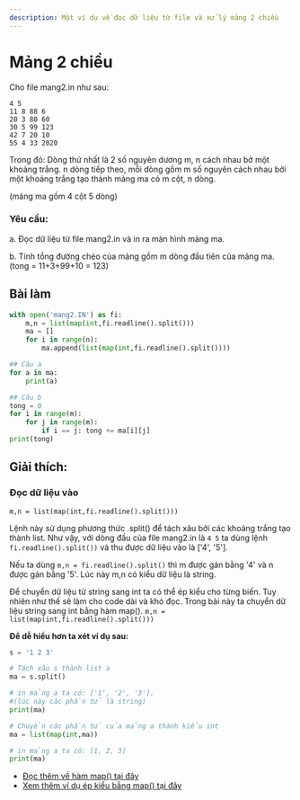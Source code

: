 ```yaml
---
description: Một ví dụ về đọc dữ liệu từ file và xử lý mảng 2 chiều
---
```


# Mảng 2 chiều

Cho file mang2.in như sau:

```text
4 5
11 8 88 6
20 3 80 60
30 5 99 123
42 7 20 10
55 4 33 2020
```

Trong đó: Dòng thứ nhất là 2 số nguyên dương m, n cách nhau bở một khoảng trắng. n dòng tiếp theo, mỗi dòng gồm m số nguyên cách nhau bởi một khoảng trắng tạo thành mảng ma có m cột, n dòng.

\(mảng ma gồm 4 cột 5 dòng\)

### Yêu cầu:

a. Đọc dữ liệu từ file mang2.in và in ra màn hình mảng ma.

b. Tính tổng đường chéo của mảng gồm m dòng đầu tiên của mảng ma. \(tong = 11+3+99+10 = 123\)

## Bài làm

```python
with open('mang2.IN') as fi:
    m,n = list(map(int,fi.readline().split()))
    ma = []
    for i in range(n):
        ma.append(list(map(int,fi.readline().split())))

## Câu a
for a in ma:
    print(a)

## Câu b
tong = 0
for i in range(m):
    for j in range(m):
        if i == j: tong += ma[i][j]
print(tong)
```

## Giải thích:

### Đọc dữ liệu vào

`m,n = list(map(int,fi.readline().split()))`

Lệnh này sử dụng phương thức .split\(\) để tách xâu bởi các khoảng trắng tạo thành list. Như vậy, với dòng đầu của file mang2.in là `4 5` ta dùng lệnh `fi.readline().split())` và thu được dữ liệu vào là \['4', '5'\].

Nếu ta dùng `m,n = fi.readline().split()` thì m được gán bằng '4' và n được gán bằng '5'. Lúc này m,n có kiểu dữ liệu là string.

Để chuyển dữ liệu từ string sang int ta có thể ép kiểu cho từng biến. Tuy nhiên như thế sẽ làm cho code dài và khó đọc. Trong bài này ta chuyển dữ liệu string sang int bằng hàm map\(\). `m,n = list(map(int,fi.readline().split()))`

**Để dễ hiểu hơn ta xét ví dụ sau:**

```python
s = '1 2 3'

# Tách xâu s thành list a
ma = s.split() 

# in mảng a ta có: ['1', '2', '3']. 
#(lúc này các phần tử là string)
print(ma)

# Chuyển các phần tử của mảng a thành kiểu int
ma = list(map(int,ma))

# in mảng a ta có: [1, 2, 3]
print(ma)
```

* [Đọc thêm về hàm map\(\) tại đây](https://python.dainganxanh.com/phu-luc/ham-map)
* [Xem thêm ví dụ ép kiểu bằng map\(\) tại đây](https://python.dainganxanh.com/phu-luc/ghi-chep-hau-truong#ep-kieu-phan-tu-list)


